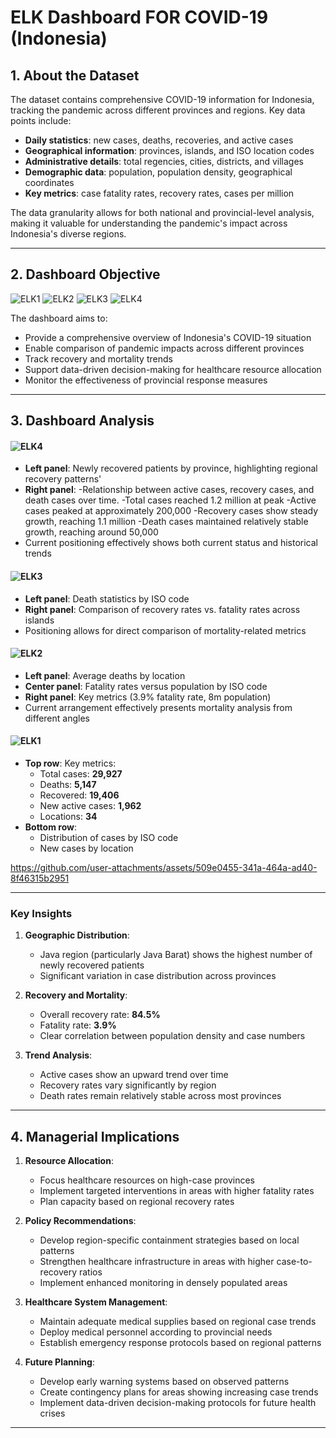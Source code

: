 # ELK Dashboard FOR COVID-19 (Indonesia)

## 1. About the Dataset

The dataset contains comprehensive COVID-19 information for Indonesia, tracking the pandemic across different provinces and regions. Key data points include:

- **Daily statistics**: new cases, deaths, recoveries, and active cases  
- **Geographical information**: provinces, islands, and ISO location codes  
- **Administrative details**: total regencies, cities, districts, and villages  
- **Demographic data**: population, population density, geographical coordinates  
- **Key metrics**: case fatality rates, recovery rates, cases per million  

The data granularity allows for both national and provincial-level analysis, making it valuable for understanding the pandemic's impact across Indonesia's diverse regions.

---

## 2. Dashboard Objective
![ELK1](https://github.com/user-attachments/assets/06209da9-5e1b-4e9a-8a12-58afa1f7cf99)
![ELK2](https://github.com/user-attachments/assets/aabcc38f-5c87-4934-8f7c-3f39a992bea5)
![ELK3](https://github.com/user-attachments/assets/dc1f06f1-f406-4420-884b-acbd0435516f)
![ELK4](https://github.com/user-attachments/assets/e292c6e2-1b2c-4ba6-8e3a-f73e99dc9c27)


The dashboard aims to:  
- Provide a comprehensive overview of Indonesia's COVID-19 situation  
- Enable comparison of pandemic impacts across different provinces  
- Track recovery and mortality trends  
- Support data-driven decision-making for healthcare resource allocation  
- Monitor the effectiveness of provincial response measures  

---

## 3. Dashboard Analysis

#### ![ELK4](https://github.com/user-attachments/assets/5e8903de-954d-4cf8-90f7-9f0eaecf2631)
  
- **Left panel**: Newly recovered patients by province, highlighting regional recovery patterns'
- **Right panel**: -Relationship between active cases, recovery cases, and death cases over time.
                   -Total cases reached 1.2 million at peak
                   -Active cases peaked at approximately 200,000
                   -Recovery cases show steady growth, reaching 1.1 million
                   -Death cases maintained relatively stable growth, reaching around 50,000 
- Current positioning effectively shows both current status and historical trends  

#### ![ELK3](https://github.com/user-attachments/assets/5b68c667-d7c4-471b-b215-5743f238e443)

- **Left panel**: Death statistics by ISO code  
- **Right panel**: Comparison of recovery rates vs. fatality rates across islands  
- Positioning allows for direct comparison of mortality-related metrics  

#### ![ELK2](https://github.com/user-attachments/assets/99b9ce44-8437-4dcd-8e02-c97a8da58926)

- **Left panel**: Average deaths by location  
- **Center panel**: Fatality rates versus population by ISO code  
- **Right panel**: Key metrics (3.9% fatality rate, 8m population)  
- Current arrangement effectively presents mortality analysis from different angles  

#### ![ELK1](https://github.com/user-attachments/assets/47ad7719-5299-40b4-9388-6c1bc439e322)

- **Top row**: Key metrics:  
  - Total cases: **29,927**  
  - Deaths: **5,147**  
  - Recovered: **19,406**  
  - New active cases: **1,962**  
  - Locations: **34**  
- **Bottom row**:  
  - Distribution of cases by ISO code  
  - New cases by location  

https://github.com/user-attachments/assets/509e0455-341a-464a-ad40-8f46315b2951

---

### Key Insights

1. **Geographic Distribution**:  
   - Java region (particularly Java Barat) shows the highest number of newly recovered patients  
   - Significant variation in case distribution across provinces  

2. **Recovery and Mortality**:  
   - Overall recovery rate: **84.5%**  
   - Fatality rate: **3.9%**  
   - Clear correlation between population density and case numbers  

3. **Trend Analysis**:  
   - Active cases show an upward trend over time  
   - Recovery rates vary significantly by region  
   - Death rates remain relatively stable across most provinces  

---

## 4. Managerial Implications

1. **Resource Allocation**:  
   - Focus healthcare resources on high-case provinces  
   - Implement targeted interventions in areas with higher fatality rates  
   - Plan capacity based on regional recovery rates  

2. **Policy Recommendations**:  
   - Develop region-specific containment strategies based on local patterns  
   - Strengthen healthcare infrastructure in areas with higher case-to-recovery ratios  
   - Implement enhanced monitoring in densely populated areas  

3. **Healthcare System Management**:  
   - Maintain adequate medical supplies based on regional case trends  
   - Deploy medical personnel according to provincial needs  
   - Establish emergency response protocols based on regional patterns  

4. **Future Planning**:  
   - Develop early warning systems based on observed patterns  
   - Create contingency plans for areas showing increasing case trends  
   - Implement data-driven decision-making protocols for future health crises  

---
